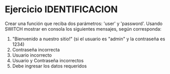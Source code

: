 # Ejercicio IDENTIFICACION

Crear una función que reciba dos parámetros: 'user' y 'password'. Usando SWITCH
mostrar en consola los siguientes mensajes, según corresponda:
1. "Bienvenido a nuestro sitio!" (si el usuario es "admin" y la contraseña es 1234)
2. Contraseña incorrecta
3. Usuario incorrecto
4. Usuario y Contraseña incorrectos
5. Debe ingresar los datos requeridos

